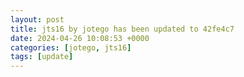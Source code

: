 ```yaml
---
layout: post
title: jts16 by jotego has been updated to 42fe4c7
date: 2024-04-26 10:08:53 +0000
categories: [jotego, jts16]
tags: [update]
---
```


